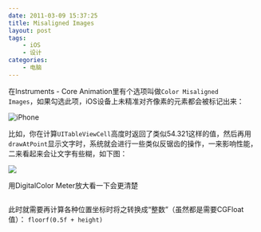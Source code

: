 ```yaml
---
date: 2011-03-09 15:37:25
title: Misaligned Images
layout: post
tags:
    - iOS
    - 设计
categories:
    - 电脑
---
```

在Instruments - Core Animation里有个选项叫做<code>Color Misaligned Images</code>，如果勾选此项，iOS设备上未精准对齐像素的元素都会被标记出来：

![iPhone](https://lh4.googleusercontent.com/-8gSUG67EmdU/TXfjkehfeLI/AAAAAAABifI/DuucDYURCfg/s800/IMG_1536.PNG)

比如，你在计算<code>UITableViewCell</code>高度时返回了类似54.321这样的值，然后再用<code>drawAtPoint</code>显示文字时，系统就会进行一些类似反锯齿的操作，一来影响性能，二来看起来会让文字有些糊，如下图：

<img src="https://lh3.googleusercontent.com/-U3NtBbfJS_o/TXfgq5rEpBI/AAAAAAABifI/-0Rjfs0Mvzw/s800/Screen%252520shot%2525202011-03-09%252520at%2525203.08.24%252520PM.png" alt="" />![](https://lh5.googleusercontent.com/-Va0Ra6ErHR4/TXfgqzBm3MI/AAAAAAABifI/dNMsQVjXPiE/s800/Screen%252520shot%2525202011-03-09%252520at%2525203.08.09%252520PM.png)

用DigitalColor Meter放大看一下会更清楚

<img src="https://lh5.googleusercontent.com/-1MuvzCMqxW4/TXfgq0uud9I/AAAAAAABifI/lshhPtSj_ic/s800/Screen%252520shot%2525202011-03-09%252520at%2525203.10.42%252520PM.png" alt="" /><img src="https://lh6.googleusercontent.com/-5ZflrddXS08/TXfgqV7dI1I/AAAAAAABifI/O9Ubl1fRTRk/s800/Screen%252520shot%2525202011-03-09%252520at%2525203.09.23%252520PM.png" alt="" />

此时就需要再计算各种位置坐标时将之转换成“整数”（虽然都是需要CGFloat值）：
<code>floorf(0.5f + height)</code>
